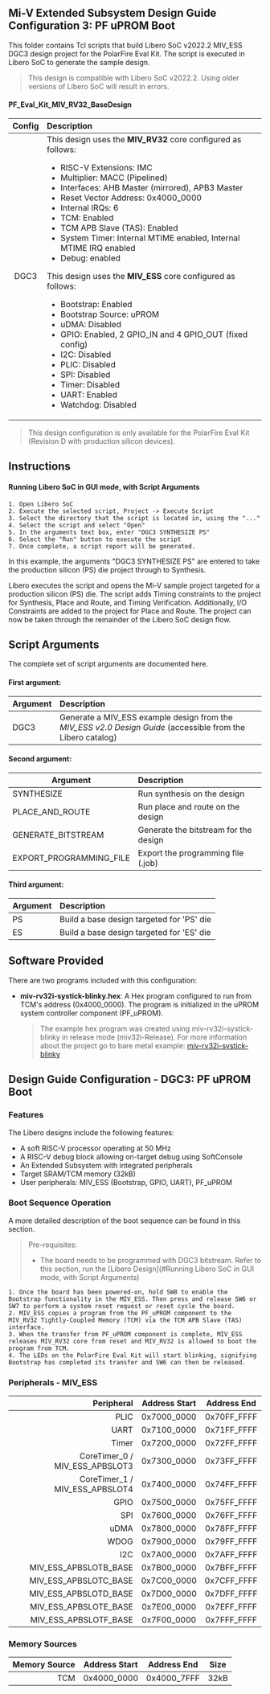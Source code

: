 ## Mi-V Extended Subsystem Design Guide Configuration 3: PF uPROM Boot
This folder contains Tcl scripts that build Libero SoC v2022.2 MIV_ESS DGC3 design project for the PolarFire Eval Kit. The script is executed in Libero SoC to generate the sample design. 
> This design is compatible with Libero SoC v2022.2. Using older versions of Libero SoC will result in errors.

#### PF_Eval_Kit_MIV_RV32_BaseDesign

| Config  | Description |
| :------:|:----------------------------------------|
| DGC3    | This design uses the **MIV_RV32** core configured as follows: <ul><li>RISC-V Extensions: IMC</li><li>Multiplier: MACC (Pipelined)</li><li>Interfaces: AHB Master (mirrored), APB3 Master</li><li>Reset Vector Address: 0x4000_0000</li><li>Internal IRQs: 6</li><li>TCM: Enabled</li><li>TCM APB Slave (TAS): Enabled</li><li>System Timer: Internal MTIME enabled, Internal MTIME IRQ enabled</li><li>Debug: enabled</li></ul>This design uses the **MIV_ESS** core configured as follows: <ul><li>Bootstrap: Enabled</li><li>Bootstrap Source: uPROM</li><li>uDMA: Disabled</li><li>GPIO: Enabled, 2 GPIO_IN and 4 GPIO_OUT (fixed config)</li><li>I2C: Disabled</li><li>PLIC: Disabled</li><li>SPI: Disabled</li><li>Timer: Disabled</li><li>UART: Enabled</li><li>Watchdog: Disabled</li></ul>|

> This design configuration is only available for the PolarFire Eval Kit (Revision D with production silicon devices).


## <a name="quick"></a> Instructions

#### Running Libero SoC in GUI mode, with Script Arguments
    1. Open Libero SoC
    2. Execute the selected script, Project -> Execute Script
    3. Select the directory that the script is located in, using the "..."
    4. Select the script and select "Open"
    5. In the arguments text box, enter "DGC3 SYNTHESIZE PS"
    6. Select the "Run" button to execute the script
    7. Once complete, a script report will be generated.

In this example, the arguments "DGC3 SYNTHESIZE PS" are entered to take the production silicon (PS) die project through to Synthesis.

Libero executes the script and opens the Mi-V sample project targeted for a production silicon (PS) die. The script adds Timing constraints to the project for Synthesis, Place and Route, and Timing Verification. Additionally, I/O Constraints are added to the project for Place and Route. The project can now be taken through the remainder of the Libero SoC design flow.

## <a name="Script arguments"></a> Script Arguments
The complete set of script arguments are documented here.

#### First argument:
| Argument                  |  Description   |
| ------------------------- |:---------------|
| DGC3                      | Generate a MIV_ESS example design from the *MIV_ESS v2.0 Design Guide* (accessible from the Libero catalog)  |


#### Second argument:
| Argument                  |  Description   |
| ------------------------- |:---------------|
| SYNTHESIZE                | Run synthesis on the design  |
| PLACE_AND_ROUTE           | Run place and route on the design  |
| GENERATE_BITSTREAM        | Generate the bitstream for the design|
| EXPORT_PROGRAMMING_FILE   | Export the programming file (.job) |


#### Third argument:
| Argument                  |  Description   |
| ------------------------- |:---------------|
| PS | Build a base design targeted for 'PS' die |
| ES | Build a base design targeted for 'ES' die |


## <a name="Software Provided"></a> Software Provided
There are two programs included with this configuration:
* **miv-rv32i-systick-blinky.hex**: A Hex program configured to run from TCM's address (0x4000_0000). The program is initialized in the uPROM system controller component (PF_uPROM).

    > The example hex program was created using  miv-rv32i-systick-blinky in release mode (miv32i-Release). For more information about the project go to bare metal example: [miv-rv32i-systick-blinky](https://github.com/Mi-V-Soft-RISC-V/miv-rv32-bare-metal-examples/tree/main/driver-examples/miv-rv32-hal/miv-rv32i-systick-blinky)


## <a name="Design Guide Configuration - DGC3: PF uPROM Boot"></a> Design Guide Configuration - DGC3: PF uPROM Boot

### Features
The Libero designs include the following features:
* A soft RISC-V processor operating at 50 MHz
* A RISC-V debug block allowing on-target debug using SoftConsole
* An Extended Subsystem with integrated peripherals
* Target SRAM/TCM memory (32kB)
* User peripherals: MIV_ESS (Bootstrap, GPIO, UART), PF_uPROM

### Boot Sequence Operation
A more detailed description of the boot sequence can be found in this section.

> Pre-requisites:
> * The board needs to be programmed with DGC3 bitstream. Refer to this section, run the [Libero Design](#Running Libero SoC in GUI mode, with Script Arguments)

    1. Once the board has been powered-on, hold SW8 to enable the Bootstrap functionality in the MIV_ESS. Then press and release SW6 or SW7 to perform a system reset request or reset cycle the board.
    2. MIV_ESS copies a program from the PF_uPROM component to the MIV_RV32 Tightly-Coupled Memory (TCM) via the TCM APB Slave (TAS) interface.
    3. When the transfer from PF_uPROM component is complete, MIV_ESS releases MIV_RV32 core from reset and MIV_RV32 is allowed to boot the program from TCM.
    4. The LEDs on the PolarFire Eval Kit will start blinking, signifying Bootstrap has completed its transfer and SW6 can then be released.   

### Peripherals - MIV_ESS

| Peripheral                       | Address Start | Address End    |
| ------------------------------:  |:-------------:|:--------------:|
| PLIC                             | 0x7000_0000   | 0x70FF_FFFF    |
| UART                             | 0x7100_0000   | 0x71FF_FFFF    |
| Timer                            | 0x7200_0000   | 0x72FF_FFFF    |
| CoreTimer_0 / MIV_ESS_APBSLOT3   | 0x7300_0000   | 0x73FF_FFFF    |
| CoreTimer_1 / MIV_ESS_APBSLOT4   | 0x7400_0000   | 0x74FF_FFFF    |
| GPIO                             | 0x7500_0000   | 0x75FF_FFFF    |
| SPI                              | 0x7600_0000   | 0x76FF_FFFF    |
| uDMA                             | 0x7800_0000   | 0x78FF_FFFF    |
| WDOG                             | 0x7900_0000   | 0x79FF_FFFF    |
| I2C                              | 0x7A00_0000   | 0x7AFF_FFFF    |
| MIV_ESS_APBSLOTB_BASE            | 0x7B00_0000   | 0x7BFF_FFFF    |
| MIV_ESS_APBSLOTC_BASE            | 0x7C00_0000   | 0x7CFF_FFFF    |
| MIV_ESS_APBSLOTD_BASE            | 0x7D00_0000   | 0x7DFF_FFFF    |
| MIV_ESS_APBSLOTE_BASE            | 0x7E00_0000   | 0x7EFF_FFFF    |
| MIV_ESS_APBSLOTF_BASE            | 0x7F00_0000   | 0x7FFF_FFFF    |
    
### Memory Sources
    
| Memory Source                    | Address Start | Address End | Size   |
| -------------------------------: |:-------------:|:-----------:|:------:|
| TCM                              | 0x4000_0000   | 0x4000_7FFF | 32kB   | 


